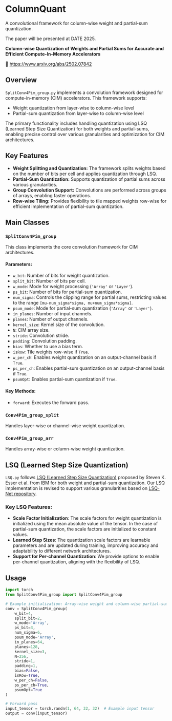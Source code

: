 # ColumnQuant

A convolutional framework for column-wise weight and partial-sum quantization.

The paper will be presented at DATE 2025.

**Column-wise Quantization of Weights and Partial Sums for Accurate and Efficient Compute-In-Memory Accelerators**

🔗 https://www.arxiv.org/abs/2502.07842

## Overview

`SplitConv4Pim_group.py` implements a convolution framework designed for compute-in-memory (CIM) accelerators. This framework supports:
- Weight quantization from layer-wise to column-wise level
- Partial-sum quantization from layer-wise to column-wise level

The primary functionality includes handling quantization using LSQ (Learned Step Size Quantization) for both weights and partial-sums, enabling precise control over various granularities and optimization for CIM architectures.

## Key Features

- **Weight Splitting and Quantization:** The framework splits weights based on the number of bits per cell and applies quantization through LSQ.
- **Partial-Sum Quantization:** Supports quantization of partial sums across various granularities.
- **Group Convolution Support:** Convolutions are performed across groups of arrays, enabling faster operations.
- **Row-wise Tiling:** Provides flexibility to tile mapped weights row-wise for efficient implementation of partial-sum quantization.

## Main Classes

### `SplitConv4Pim_group`
This class implements the core convolution framework for CIM architectures. 

#### Parameters:
- `w_bit`: Number of bits for weight quantization.
- `split_bit`: Number of bits per cell.
- `w_mode`: Mode for weight processing (`'Array'` or `'Layer'`).
- `ps_bit`: Number of bits for partial-sum quantization.
- `num_sigma`: Controls the clipping range for partial sums, restricting values to the range `[mu-num_sigma*sigma, mu+num_sigma*sigma]`.
- `psum_mode`: Mode for partial-sum quantization (`'Array'` or `'Layer'`).
- `in_planes`: Number of input channels.
- `planes`: Number of output channels.
- `kernel_size`: Kernel size of the convolution.
- `N`: CIM array size.
- `stride`: Convolution stride.
- `padding`: Convolution padding.
- `bias`: Whether to use a bias term.
- `isRow`: Tile weights row-wise if `True`.
- `w_per_ch`: Enables weight quantization on an output-channel basis if `True`.
- `ps_per_ch`: Enables partial-sum quantization on an output-channel basis if `True`.
- `psumOpt`: Enables partial-sum quantization if `True`.

#### Key Methods:
- `forward`: Executes the forward pass.

### `Conv4Pim_group_split`
Handles layer-wise or channel-wise weight quantization.

### `Conv4Pim_group_arr`
Handles array-wise or column-wise weight quantization.

## LSQ (Learned Step Size Quantization)

`LSQ.py` follows [LSQ (Learned Step Size Quantization)](https://arxiv.org/abs/1902.08153) proposed by Steven K. Esser et al. from IBM for both weight and partial-sum quantization. Our LSQ implementation is revised to support various granularities based on [LSQ-Net repository](https://github.com/zhutmost/lsq-net).

### Key LSQ Features:
- **Scale Factor Initialization**: The scale factors for weight quantization is initialized using the mean absolute value of the tensor. In the case of partial-sum quantization, the scale factors are initialized to constant values.
- **Learned Step Sizes**: The quantization scale factors are learnable parameters and are updated during training, improving accuracy and adaptability to different network architectures.
- **Support for Per-channel Quantization**: We provide options to enable per-channel quantization, aligning with the flexibility of LSQ.


## Usage

```python
import torch
from SplitConv4Pim_group import SplitConv4Pim_group

# Example initialization: Array-wise weight and column-wise partial-sum quantization
conv = SplitConv4Pim_group(
    w_bit=4,
    split_bit=2,
    w_mode='Array',
    ps_bit=3,
    num_sigma=6,
    psum_mode='Array',
    in_planes=64,
    planes=128,
    kernel_size=3,
    N=256,
    stride=1,
    padding=1,
    bias=False,
    isRow=True,
    w_per_ch=False,
    ps_per_ch=True,
    psumOpt=True
)

# Forward pass
input_tensor = torch.randn(1, 64, 32, 32)  # Example input tensor
output = conv(input_tensor)
